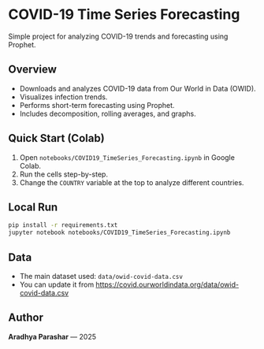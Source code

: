 # COVID-19 Time Series Forecasting

Simple project for analyzing COVID-19 trends and forecasting using Prophet.

## Overview
- Downloads and analyzes COVID-19 data from Our World in Data (OWID).
- Visualizes infection trends.
- Performs short-term forecasting using Prophet.
- Includes decomposition, rolling averages, and graphs.

## Quick Start (Colab)
1. Open `notebooks/COVID19_TimeSeries_Forecasting.ipynb` in Google Colab.
2. Run the cells step-by-step.
3. Change the `COUNTRY` variable at the top to analyze different countries.

## Local Run
```bash
pip install -r requirements.txt
jupyter notebook notebooks/COVID19_TimeSeries_Forecasting.ipynb
```

## Data
- The main dataset used: `data/owid-covid-data.csv`
- You can update it from https://covid.ourworldindata.org/data/owid-covid-data.csv

## Author
**Aradhya Parashar** — 2025
